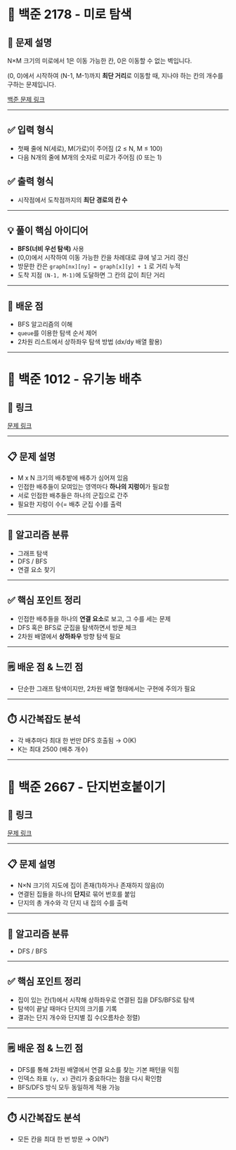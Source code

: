 # 🧭 백준 2178 - 미로 탐색

## 📌 문제 설명
N×M 크기의 미로에서 1은 이동 가능한 칸, 0은 이동할 수 없는 벽입니다.  

(0, 0)에서 시작하여 (N-1, M-1)까지 **최단 거리**로 이동할 때, 지나야 하는 칸의 개수를 구하는 문제입니다.

[백준 문제 링크](https://www.acmicpc.net/problem/2178)

---

## ✅ 입력 형식
- 첫째 줄에 N(세로), M(가로)이 주어짐 (2 ≤ N, M ≤ 100)
- 다음 N개의 줄에 M개의 숫자로 미로가 주어짐 (0 또는 1)

## ✅ 출력 형식
- 시작점에서 도착점까지의 **최단 경로의 칸 수**

---

## 💡 풀이 핵심 아이디어
- **BFS(너비 우선 탐색)** 사용
- (0,0)에서 시작하여 이동 가능한 칸을 차례대로 큐에 넣고 거리 갱신
- 방문한 칸은 `graph[nx][ny] = graph[x][y] + 1` 로 거리 누적
- 도착 지점 `(N-1, M-1)`에 도달하면 그 칸의 값이 최단 거리

---

## 🧠 배운 점
- BFS 알고리즘의 이해
- `queue`를 이용한 탐색 순서 제어
- 2차원 리스트에서 상하좌우 탐색 방법 (dx/dy 배열 활용)

---

# 📌 백준 1012 - 유기농 배추

## 🔗 링크  
[문제 링크](https://www.acmicpc.net/problem/1012)

---

## 📋 문제 설명  
- M x N 크기의 배추밭에 배추가 심어져 있음  
- 인접한 배추들이 모여있는 영역마다 **하나의 지렁이**가 필요함  
- 서로 인접한 배추들은 하나의 군집으로 간주  
- 필요한 지렁이 수(= 배추 군집 수)를 출력

---

## 🧠 알고리즘 분류  
- 그래프 탐색  
- DFS / BFS  
- 연결 요소 찾기  

---

## ✅ 핵심 포인트 정리  
- 인접한 배추들을 하나의 **연결 요소**로 보고, 그 수를 세는 문제  
- DFS 혹은 BFS로 군집을 탐색하면서 방문 체크  
- 2차원 배열에서 **상하좌우** 방향 탐색 필요  

---

## 🗒️ 배운 점 & 느낀 점  
- 단순한 그래프 탐색이지만, 2차원 배열 형태에서는 구현에 주의가 필요  

---

## ⏱️ 시간복잡도 분석  
- 각 배추마다 최대 한 번만 DFS 호출됨 → O(K)  
- K는 최대 2500 (배추 개수) 

---

# 📌 백준 2667 - 단지번호붙이기

## 🔗 링크  
[문제 링크](https://www.acmicpc.net/problem/2667)

---

## 📋 문제 설명  
- N×N 크기의 지도에 집이 존재(1)하거나 존재하지 않음(0)  
- 연결된 집들을 하나의 **단지**로 묶어 번호를 붙임  
- 단지의 총 개수와 각 단지 내 집의 수를 출력  

---

## 🧠 알고리즘 분류  
- DFS / BFS  

---

## ✅ 핵심 포인트 정리  
- 집이 있는 칸(1)에서 시작해 상하좌우로 연결된 집을 DFS/BFS로 탐색  
- 탐색이 끝날 때마다 단지의 크기를 기록  
- 결과는 단지 개수와 단지별 집 수(오름차순 정렬)  

---

## 🗒️ 배운 점 & 느낀 점  
- DFS를 통해 2차원 배열에서 연결 요소를 찾는 기본 패턴을 익힘  
- 인덱스 좌표 `(y, x)` 관리가 중요하다는 점을 다시 확인함  
- BFS/DFS 방식 모두 동일하게 적용 가능  

---

## ⏱️ 시간복잡도 분석  
- 모든 칸을 최대 한 번 방문 → O(N²)  
